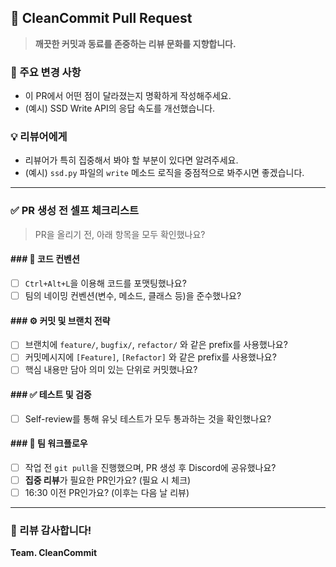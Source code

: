 ## 🚀 CleanCommit Pull Request

> **깨끗한 커밋과 동료를 존중하는 리뷰 문화를 지향합니다.**

### 📌 주요 변경 사항
* 이 PR에서 어떤 점이 달라졌는지 명확하게 작성해주세요.
* (예시) SSD Write API의 응답 속도를 개선했습니다.

### 💡 리뷰어에게
* 리뷰어가 특히 집중해서 봐야 할 부분이 있다면 알려주세요.
* (예시) `ssd.py` 파일의 `write` 메소드 로직을 중점적으로 봐주시면 좋겠습니다.

---

### ✅ PR 생성 전 셀프 체크리스트
> PR을 올리기 전, 아래 항목을 모두 확인했나요?

#### ### 📜 **코드 컨벤션**
- [ ] `Ctrl+Alt+L`을 이용해 코드를 포맷팅했나요?
- [ ] 팀의 네이밍 컨벤션(변수, 메소드, 클래스 등)을 준수했나요?

#### ### ⚙️ **커밋 및 브랜치 전략**
- [ ] 브랜치에 `feature/`, `bugfix/`, `refactor/` 와 같은 prefix를 사용했나요?
- [ ] 커밋메시지에 `[Feature]`, `[Refactor]` 와 같은 prefix를 사용했나요?
- [ ] 핵심 내용만 담아 의미 있는 단위로 커밋했나요?

#### ### ✅ **테스트 및 검증**
- [ ] Self-review를 통해 유닛 테스트가 모두 통과하는 것을 확인했나요?

#### ### 🤝 **팀 워크플로우**
- [ ] 작업 전 `git pull`을 진행했으며, PR 생성 후 Discord에 공유했나요?
- [ ] **집중 리뷰**가 필요한 PR인가요? (필요 시 체크)
- [ ] 16:30 이전 PR인가요? (이후는 다음 날 리뷰)

---

### 🙏 리뷰 감사합니다!

**Team. CleanCommit**
